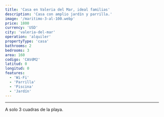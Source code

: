 ```yaml
---
title: 'Casa en Valeria del Mar, ideal familias'
description: 'Casa con amplio jardín y parrilla.'
image: '/maritimo-3-al-100.webp'
price: 1800
currency: 'USD'
city: 'valeria-del-mar'
operation: 'alquiler'
propertyType: 'casa'
bathrooms: 2
bedrooms: 3
area: 160
codigo: 'CAVdM2'
latitud: 0
longitud: 0
features:
  - 'Wi-Fi'
  - 'Parrilla'
  - 'Piscina'
  - 'Jardín'
---
```

---

A solo 3 cuadras de la playa.
